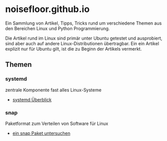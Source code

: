 # noisefloor.github.io

Ein Sammlung von Artikel, Tipps, Tricks rund um verschiedene Themen aus den Bereichen Linux und Python Programmierung.

Die Artikel rund im Linux sind primär unter Ubuntu getestet und ausprobiert, sind aber auch auf andere Linux-Distributionen übertragbar. Ein ein Artikel explizit nur für Ubuntu gilt, ist die zu Beginn der Artikels vermerkt.

## Themen
### systemd
zentrale Komponente fast alles Linux-Systeme

* [systemd Überblick](systemd/systemd_ueberblick.html)

### snap

Paketformat zum Verteilen von Software für Linux

* [ein snap Paket untersuchen](snap/ein_snap_untersuchen.html)
